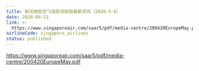 ```yaml
---
title: 新加坡航空飞往欧洲航班最新资讯（2020-5-6）
date: 2020-04-21
link: >-
  https://www.singaporeair.com/saar5/pdf/media-centre/200420EuropeMay.pdf
airlineCode: singapore_airlines
status: published
---
```

https://www.singaporeair.com/saar5/pdf/media-centre/200420EuropeMay.pdf